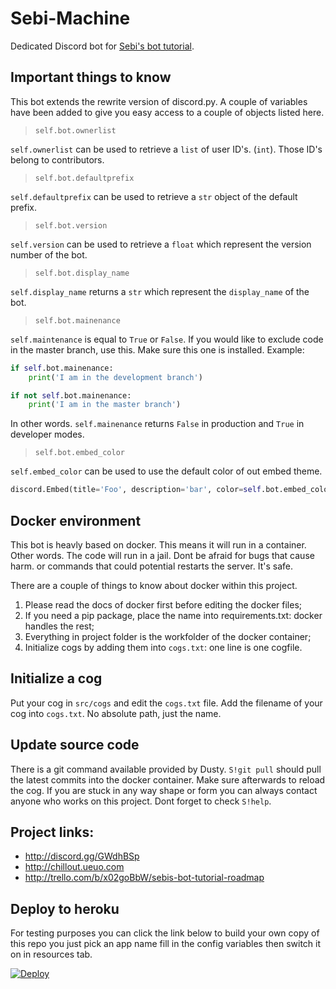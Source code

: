 # Sebi-Machine
Dedicated Discord bot for [Sebi's bot tutorial](http://discord.gg/GWdhBSp).

## Important things to know

This bot extends the rewrite version of discord.py. A couple of variables have been added to give you easy access to a couple of objects listed here.

> `self.bot.ownerlist`

`self.ownerlist` can be used to retrieve a `list` of user ID's. (`int`). Those ID's belong to contributors.

> `self.bot.defaultprefix`

`self.defaultprefix` can be used to retrieve a `str` object of the default prefix. 

> `self.bot.version`

`self.version` can be used to retrieve a `float` which represent the version number of the bot.

> `self.bot.display_name`

`self.display_name` returns a `str` which represent the `display_name` of the bot.

> `self.bot.mainenance`

`self.maintenance` is equal to `True` or `False`. If you would like to exclude code in the master branch, use this.
Make sure this one is installed. Example:

```py
if self.bot.mainenance:
    print('I am in the development branch')

if not self.bot.mainenance:
    print('I am in the master branch')
```
In other words. `self.mainenance` returns `False` in production and `True` in developer modes.

> `self.bot.embed_color`

`self.embed_color` can be used to use the default color of out embed theme.

```python
discord.Embed(title='Foo', description='bar', color=self.bot.embed_color)
```

## Docker environment
This bot is heavly based on docker. This means it will run in a container. Other words. The code will run in a jail. Dont be afraid for bugs that cause harm. or commands that could potential restarts the server. It's safe. 

There are a couple of things to know about docker within this project.

1. Please read the docs of docker first before editing the docker files;
2. If you need a pip package, place the name into requirements.txt: docker handles the rest;
3. Everything in project folder is the workfolder of the docker container;
4. Initialize cogs by adding them into `cogs.txt`: one line is one cogfile.
                           
## Initialize a cog
Put your cog in `src/cogs` and edit the `cogs.txt` file. Add the filename of your cog into `cogs.txt`. No absolute path, just the name.

## Update source code
There is a git command available provided by Dusty. `S!git pull` should pull the latest commits into the docker container. Make sure afterwards to reload the cog.
If you are stuck in any way shape or form you can always contact anyone who works on this project. Dont forget to check `S!help`.

## Project links:
- http://discord.gg/GWdhBSp
- http://chillout.ueuo.com
- http://trello.com/b/x02goBbW/sebis-bot-tutorial-roadmap

## Deploy to heroku

For testing purposes you can click the link below to build your own copy of this repo you just pick an app name fill in the config variables then switch it on in resources tab.

[![Deploy](https://www.herokucdn.com/deploy/button.svg)](https://heroku.com/deploy?template=https://github.com/Annihilator708/Sebi-Machine/tree/development)
